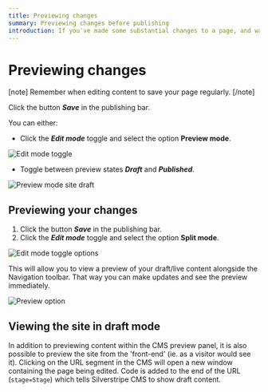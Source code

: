 ```yaml
---
title: Previewing changes
summary: Previewing changes before publishing
introduction: If you've made some substantial changes to a page, and want to check exactly how it looks before making the changes live, you can save the changes to a Draft and preview it.
---
```


# Previewing changes

[note]
Remember when editing content to save your page regularly.
[/note]

Click the button ***Save*** in the publishing bar.

You can either:
* Click the ***Edit mode*** toggle and select the option **Preview mode**.

![Edit mode toggle](/_images/view-mode-edit-icon.png)

* Toggle between preview states ***Draft*** and ***Published***.

![Preview mode site draft](/_images/preview-draft-published.png)

## Previewing your changes

1. Click the button ***Save*** in the publishing bar.
2. Click the ***Edit mode*** toggle and select the option **Split mode**.

![Edit mode toggle options](/_images/Preview-Bar.png)

This will allow you to view a preview of your draft/live content alongside the Navigation toolbar. That way you can make updates and see the preview immediately.

![Preview option](/_images/Preview.png)


## Viewing the site in draft mode

In addition to previewing content within the CMS preview panel, it is also possible to preview the site from the 'front-end' (ie. as a visitor would see it).  Clicking on the URL segment in the CMS will open a new window containing the page being edited.  Code is added to the end of the URL (`stage=Stage`) which tells Silverstripe CMS to show draft content.  
